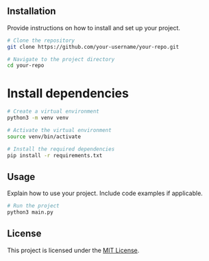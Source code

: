 ## Installation

Provide instructions on how to install and set up your project.

```bash
# Clone the repository
git clone https://github.com/your-username/your-repo.git

# Navigate to the project directory
cd your-repo
```

# Install dependencies

```bash
# Create a virtual environment
python3 -m venv venv

# Activate the virtual environment
source venv/bin/activate

# Install the required dependencies
pip install -r requirements.txt
```

## Usage

Explain how to use your project. Include code examples if applicable.

```bash
# Run the project
python3 main.py
```

## License

This project is licensed under the [MIT License](LICENSE).
